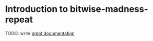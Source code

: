 # Introduction to bitwise-madness-repeat

TODO: write [great documentation](http://jacobian.org/writing/what-to-write/)
